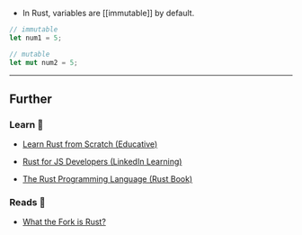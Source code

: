- In Rust, variables are [[immutable]] by default.

```rust
// immutable
let num1 = 5;

// mutable
let mut num2 = 5;
```


---
## Further

### Learn 🧠

- [Learn Rust from Scratch (Educative)](https://www.educative.io/courses/learn-rust-from-scratch)

- [Rust for JS Developers (LinkedIn Learning)](https://www.linkedin.com/learning/rust-for-javascript-developers)

- [The Rust Programming Language (Rust Book)](https://doc.rust-lang.org/book/ch01-01-installation.html)
### Reads 📄

- [What the Fork is Rust?](https://maggieappleton.com/wtf-rust)
